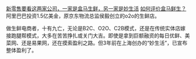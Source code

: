 [新零售要看这两家公司，一家是盒马生鲜，另一家是妙生活](https://www.huxiu.com/article/187371.html?f=member_article)
[如何评价盒马鲜生？](https://www.zhihu.com/question/50270244)
阿里巴巴投资1.5亿美金，原京东物流总监侯毅创立的o2o的生鲜店。

做生鲜电商者，十有九亡，无论是B2C、O2O、C2B模式，还是在传统实体店嫁接跑腿帮模式，大多在苦苦挣扎或关门大吉。即使是拿到巨额融资的每日优鲜、美菜网、还是易果网，还在摸索盈利之路。但3年前在上海创办的“妙生活”，已宣布整体盈利了。

































